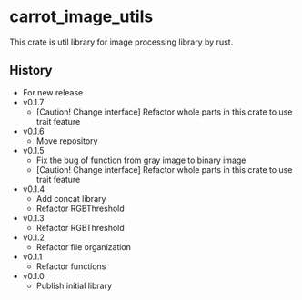 # carrot_image_utils

This crate is util library for image processing library by rust.

## History

- For new release
- v0.1.7
  - [Caution! Change interface] Refactor whole parts in this crate to use trait feature
- v0.1.6
  - Move repository
- v0.1.5
  - Fix the bug of function from gray image to binary image
  - [Caution! Change interface] Refactor whole parts in this crate to use trait feature
- v0.1.4
  - Add concat library
  - Refactor RGBThreshold
- v0.1.3
  - Refactor RGBThreshold
- v0.1.2
  - Refactor file organization
- v0.1.1
  - Refactor functions
- v0.1.0
  - Publish initial library
